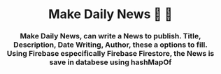 <h1 align="center">Make Daily News 📰 📱 </h1>
<h3 align="center">Make Daily News, can write a News to publish. Title, Description, Date Writing, Author, these a options to fill. <br> 
Using Firebase especifically Firebase Firestore, the News is save in databese using hashMapOf</h3>

